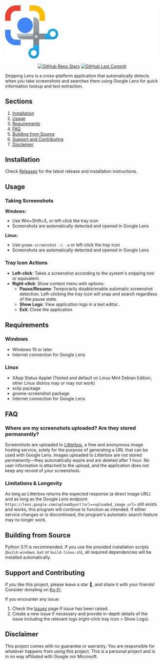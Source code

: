 ![RisPNG/Snipping-Lens](https://github.com/RisPNG/Snipping-Lens/blob/main/banner.png)
<p align="center">
<a href="https://github.com/RisPNG/Snipping-Lens/stargazers"><img alt="GitHub Repo Stars" src="https://img.shields.io/github/stars/RisPNG/Snipping-Lens?style=flat&color=limegreen"></a>
<a href="https://github.com/RisPNG/Snipping-Lens"><img alt="GitHub Last Commit" src="https://img.shields.io/github/last-commit/RisPNG/Snipping-Lens?style=flat&color=lightyellow"></a>
</p>

Snipping Lens is a cross-platform application that automatically detects when you take screenshots and searches them using Google Lens for quick information lookup and text extraction.

## Sections
1. [Installation](#installation)
1. [Usage](#usage)
2. [Requirements](#requirements)
2. [FAQ](#faq)
2. [Building from Source](#building-from-source)
3. [Support and Contributing](#support-and-contributing)
4. [Disclaimer](#disclaimer)

## Installation

Check [Releases](https://github.com/RisPNG/Snipping-Lens/releases) for the latest release and installation instructions.

## Usage

### Taking Screenshots

**Windows:**

- Use Win+Shift+S, or left-click the tray icon
- Screenshots are automatically detected and opened in Google Lens

**Linux:**

- Use `gnome-screenshot -c -a` or left-click the tray icon
- Screenshots are automatically detected and opened in Google Lens

### Tray Icon Actions

- **Left-click**: Takes a screenshot according to the system's snipping tool or equivalent.
- **Right-click**: Show context menu with options:
  - **Pause/Resume**: Temporarily disable/enable automatic screenshot detection. Left-clicking the tray icon will snap and search regardless of the pause state. 
  - **Show Logs**: View application logs in a text editor..
  - **Exit**: Close the application

## Requirements

### Windows

- Windows 10 or later
- Internet connection for Google Lens

### Linux

- XApp Status Applet (Tested and default on Linux Mint Debian Edition, other Linux distros may or may not work)
- xclip package
- gnome-screenshot package
- Internet connection for Google Lens

## FAQ

### Where are my screenshots uploaded? Are they stored permanently?

Screenshots are uploaded to [Litterbox](https://litterbox.catbox.moe/), a free and anonymous image hosting service, solely for the purpose of generating a URL that can be used with Google Lens. Images uploaded to Litterbox are not stored permanently—they automatically expire and are deleted after 1 hour. No user information is attached to the upload, and the application does not keep any record of your screenshots.

### Limitations & Longevity

As long as Litterbox returns the expected response (a direct image URL) and as long as the Google Lens endpoint `https://lens.google.com/uploadbyurl?url=<uploaded_image_url>` still exists and works, this program will continue to function as intended. If either service changes or is discontinued, the program's automatic search feature may no longer work.

## Building from Source

Python 3.11 is recommended. If you use the provided installation scripts (`build-windows.bat` or `build-linux.sh`), all required dependencies will be installed automatically.

## Support and Contributing

If you like this project, please leave a star 🌟, and share it with your friends! Consider donating on [Ko-Fi](https://paypal.me/rispng).

If you encounter any issue:

1. Check the [Issues](https://github.com/RisPNG/Snipping-Lens/issues) page if issue has been raised. 
2. Create a new issue if necessary and provide in-depth details of the issue including the relevant logs (right-click tray icon > Show Logs).

## Disclaimer

This project comes with no guarantee or warranty. You are responsible for whatever happens from using this project. This is a personal project and is in no way affiliated with Google nor Microsoft.